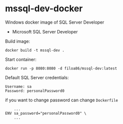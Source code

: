 # mssql-dev-docker

Windows docker image of SQL Server Developer

- Microsoft SQL Server Developer

Build image:

`docker build -t mssql-dev .`

Start container:

`docker run -p 8080:8080 -d filoa86/mssql-dev:latest`

Default SQL Server credentials:

```
Username: sa
Password: personalPassword0
```

if you want to change password can change `Dockerfile`

```
    ...
ENV sa_password="personalPassword0" \
    ...
```
